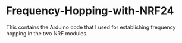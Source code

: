 # Frequency-Hopping-with-NRF24
This contains the Arduino code that I used for establishing frequency hopping in the two NRF modules.
